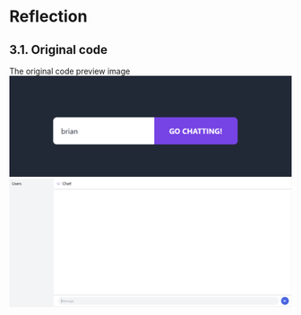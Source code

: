 # Reflection

## 3.1. Original code

The original code preview image
![](chat1.png)
![](chat2.png)

